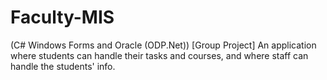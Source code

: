 # Faculty-MIS
(C# Windows Forms and Oracle (ODP.Net))  [Group Project] An application where students can handle their tasks and courses, and where staff can handle the students' info.
